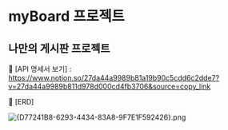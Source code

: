 # myBoard 프로젝트

## 나만의 게시판 프로젝트

📘 [API 명세서 보기] : https://www.notion.so/27da44a9989b81a19b90c5cdd6c2dde7?v=27da44a9989b811d978d000cd4fb3706&source=copy_link

📘 [ERD]

![{D77241B8-6293-4434-83A8-9F7E1F592426}.png](attachment:e19fb10c-d8ba-4e43-ae8d-c976cb2f5bc5:D77241B8-6293-4434-83A8-9F7E1F592426.png)


